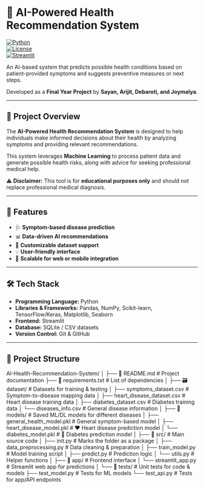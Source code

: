 # 🏥 AI-Powered Health Recommendation System  

[![Python](https://img.shields.io/badge/Python-3.8%2B-blue?logo=python)](https://www.python.org/)  
[![License](https://img.shields.io/badge/License-MIT-green)](LICENSE)  
[![Streamlit](https://img.shields.io/badge/Powered%20By-Streamlit-FF4B4B?logo=streamlit)](https://streamlit.io/)  

An AI-based system that predicts possible health conditions based on patient-provided symptoms and suggests preventive measures or next steps.  

Developed as a **Final Year Project** by **Sayan, Arijit, Debaroti, and Joymalya**.  

---

## 📌 Project Overview  

The **AI-Powered Health Recommendation System** is designed to help individuals make informed decisions about their health by analyzing symptoms and providing relevant recommendations.  

This system leverages **Machine Learning** to process patient data and generate possible health risks, along with advice for seeking professional medical help.  

⚠️ **Disclaimer:** This tool is for **educational purposes only** and should not replace professional medical diagnosis.  

---

## 🚀 Features  

- 🩺 **Symptom-based disease prediction**  
- 📊 **Data-driven AI recommendations**  
- 📁 **Customizable dataset support**  
- 💡 **User-friendly interface**  
- 📱 **Scalable for web or mobile integration**  

---

## 🛠️ Tech Stack  

- **Programming Language:** Python  
- **Libraries & Frameworks:** Pandas, NumPy, Scikit-learn, TensorFlow/Keras, Matplotlib, Seaborn  
- **Frontend:** Streamlit  
- **Database:** SQLite / CSV datasets  
- **Version Control:** Git & GitHub  

---

## 📂 Project Structure  

AI-Health-Recommendation-System/
│
├── 📜 README.md # Project documentation
├── 📜 requirements.txt # List of dependencies
│
├── 🗃️ dataset/ # Datasets for training & testing
│ ├── symptoms_dataset.csv # Symptom-to-disease mapping data
│ ├── heart_disease_dataset.csv # Heart disease training data
│ ├── diabetes_dataset.csv # Diabetes training data
│ └── diseases_info.csv # General disease information
│
├── 📂 models/ # Saved ML/DL models for different diseases
│ ├── general_health_model.pkl # General symptom-based model
│ ├── heart_disease_model.pkl # ❤️ Heart disease prediction model
│ └── diabetes_model.pkl # 🍬 Diabetes prediction model
│
├── 📂 src/ # Main source code
│ ├── init.py # Marks the folder as a package
│ ├── data_preprocessing.py # Data cleaning & preparation
│ ├── train_model.py # Model training script
│ ├── predict.py # Prediction logic
│ └── utils.py # Helper functions
│
├── 📂 app/ # Frontend interface
│ └── streamlit_app.py # Streamlit web app for predictions
│
└── 📂 tests/ # Unit tests for code & models
├── test_model.py # Tests for ML models
└── test_api.py # Tests for app/API endpoints
